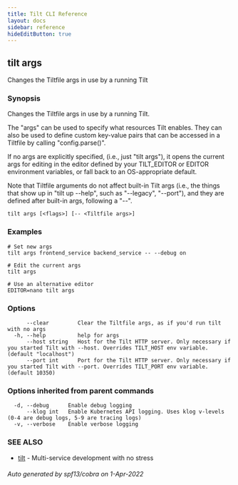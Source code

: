 ```yaml
---
title: Tilt CLI Reference
layout: docs
sidebar: reference
hideEditButton: true
---
```

## tilt args

Changes the Tiltfile args in use by a running Tilt

### Synopsis

Changes the Tiltfile args in use by a running Tilt.

The "args" can be used to specify what resources Tilt enables. They can also 
be used to define custom key-value pairs that can be accessed in a Tiltfile
by calling "config.parse()".

If no args are explicitly specified, (i.e., just "tilt args"), it opens the current args for editing in
the editor defined by your TILT_EDITOR or EDITOR environment variables, or fall back to
an OS-appropriate default.

Note that Tiltfile arguments do not affect built-in Tilt args (i.e., the things that show up in "tilt up --help", such as "--legacy", "--port"), and they
are defined after built-in args, following a "--".

```
tilt args [<flags>] [-- <Tiltfile args>]
```

### Examples

```
# Set new args
tilt args frontend_service backend_service -- --debug on

# Edit the current args
tilt args

# Use an alternative editor
EDITOR=nano tilt args
```

### Options

```
      --clear         Clear the Tiltfile args, as if you'd run tilt with no args
  -h, --help          help for args
      --host string   Host for the Tilt HTTP server. Only necessary if you started Tilt with --host. Overrides TILT_HOST env variable. (default "localhost")
      --port int      Port for the Tilt HTTP server. Only necessary if you started Tilt with --port. Overrides TILT_PORT env variable. (default 10350)
```

### Options inherited from parent commands

```
  -d, --debug      Enable debug logging
      --klog int   Enable Kubernetes API logging. Uses klog v-levels (0-4 are debug logs, 5-9 are tracing logs)
  -v, --verbose    Enable verbose logging
```

### SEE ALSO

* [tilt](tilt.html)	 - Multi-service development with no stress

###### Auto generated by spf13/cobra on 1-Apr-2022
